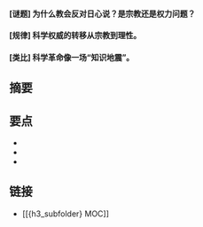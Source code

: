 #### [谜题] 为什么教会反对日心说？是宗教还是权力问题？


#### [规律] 科学权威的转移从宗教到理性。


#### [类比] 科学革命像一场“知识地震”。


## 摘要


## 要点

- 
- 
- 

## 链接

- [[{h3_subfolder} MOC]]
